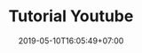 ---
title: "Tutorial Youtube"
date: 2019-05-10T16:05:49+07:00
draft: false
layout: "single"
description: "test youtube"
images: 
- test.jpg
tag: [
    tutorial youtube, 
    belajar youtube, 
    cari uang dari youtube, 
    uang dari youtube,
    penghasilan dari youtube,
    panduan youtube
]
---